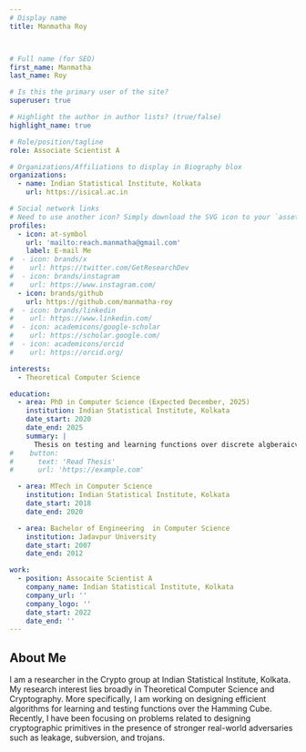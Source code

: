 ```yaml
---
# Display name
title: Manmatha Roy



# Full name (for SEO)
first_name: Manmatha
last_name: Roy

# Is this the primary user of the site?
superuser: true

# Highlight the author in author lists? (true/false)
highlight_name: true

# Role/position/tagline
role: Associate Scientist A

# Organizations/Affiliations to display in Biography blox
organizations:
  - name: Indian Statistical Institute, Kolkata
    url: https://isical.ac.in

# Social network links
# Need to use another icon? Simply download the SVG icon to your `assets/media/icons/` folder.
profiles:
  - icon: at-symbol
    url: 'mailto:reach.manmatha@gmail.com'
    label: E-mail Me
#  - icon: brands/x
#    url: https://twitter.com/GetResearchDev
#  - icon: brands/instagram
#    url: https://www.instagram.com/
  - icon: brands/github
    url: https://github.com/manmatha-roy
#  - icon: brands/linkedin
#    url: https://www.linkedin.com/
#  - icon: academicons/google-scholar
#    url: https://scholar.google.com/
#  - icon: academicons/orcid
#    url: https://orcid.org/

interests:
  - Theoretical Computer Science

education:
  - area: PhD in Computer Science (Expected December, 2025)
    institution: Indian Statistical Institute, Kolkata
    date_start: 2020
    date_end: 2025
    summary: |
      Thesis on testing and learning functions over discrete algberaicv structure. 
#    button:
#      text: 'Read Thesis'
#      url: 'https://example.com'

  - area: MTech in Computer Science
    institution: Indian Statistical Institute, Kolkata
    date_start: 2018
    date_end: 2020

  - area: Bachelor of Engineering  in Computer Science
    institution: Jadavpur University
    date_start: 2007
    date_end: 2012

work:
  - position: Assocaite Scientist A
    company_name: Indian Statistical Institute, Kolkata
    company_url: ''
    company_logo: ''
    date_start: 2022
    date_end: ''
---
```


## About Me

I am a researcher in the Crypto group at Indian Statistical Institute, Kolkata. My research interest lies broadly in Theoretical Computer Science and Cryptography. More specifically, I am working on designing efficient algorithms for learning and testing functions over the Hamming Cube. Recently, I have been focusing on problems related to designing cryptographic primitives in the presence of stronger real-world adversaries such as leakage, subversion, and trojans.
